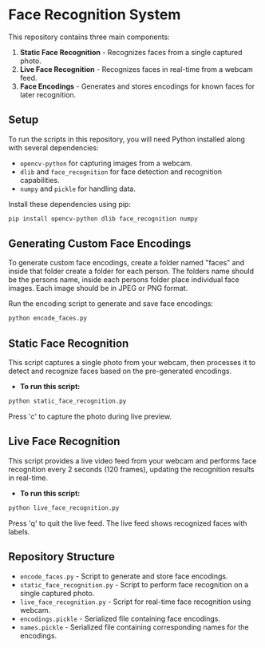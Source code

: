 # Face Recognition System

This repository contains three main components:
1. **Static Face Recognition** - Recognizes faces from a single captured photo.
2. **Live Face Recognition** - Recognizes faces in real-time from a webcam feed.
3. **Face Encodings** - Generates and stores encodings for known faces for later recognition.

## Setup

To run the scripts in this repository, you will need Python installed along with several dependencies:
- `opencv-python` for capturing images from a webcam.
- `dlib` and `face_recognition` for face detection and recognition capabilities.
- `numpy` and `pickle` for handling data.

Install these dependencies using pip:
```bash
pip install opencv-python dlib face_recognition numpy
```

## Generating Custom Face Encodings

To generate custom face encodings, create a folder named "faces" and inside that folder create a folder for each person. The folders name should be the persons name, inside each persons folder place individual face images. Each image should be in JPEG or PNG format.

Run the encoding script to generate and save face encodings:
```bash
python encode_faces.py
```

## Static Face Recognition

This script captures a single photo from your webcam, then processes it to detect and recognize faces based on the pre-generated encodings.

- **To run this script:**
```bash
python static_face_recognition.py
```
Press 'c' to capture the photo during live preview.

## Live Face Recognition

This script provides a live video feed from your webcam and performs face recognition every 2 seconds (120 frames), updating the recognition results in real-time.

- **To run this script:**
```bash
python live_face_recognition.py
```
Press 'q' to quit the live feed. The live feed shows recognized faces with labels.

## Repository Structure

- `encode_faces.py` - Script to generate and store face encodings.
- `static_face_recognition.py` - Script to perform face recognition on a single captured photo.
- `live_face_recognition.py` - Script for real-time face recognition using webcam.
- `encodings.pickle` - Serialized file containing face encodings.
- `names.pickle` - Serialized file containing corresponding names for the encodings.
